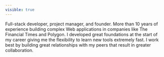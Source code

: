```yaml
---
visible: true
---
```

Full-stack developer, project manager, and founder. More than 10 years of experience building complex Web applications in companies like The Financial Times and Polygon. I developed great foundations at the start of my career giving me the flexibility to learn new tools extremely fast. I work best by building great relationships with my peers that result in greater collaboration.